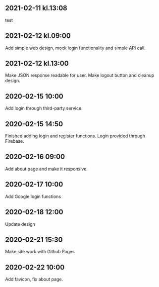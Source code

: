 ## 2021-02-11 kl.13:08
test

## 2021-02-12 kl.09:00
Add simple web design, mock login functionality and simple API call.

## 2021-02-12 kl.13:00
Make JSON response readable for user. Make logout button and cleanup design.

## 2020-02-15 10:00
Add login through third-party service.

## 2020-02-15 14:50
Finished adding login and register functions. Login provided through Firebase.

## 2020-02-16 09:00
Add about page and make it responsive.

## 2020-02-17 10:00
Add Google login functions

## 2020-02-18 12:00
Update design

## 2020-02-21 15:30 
Make site work with Github Pages

## 2020-02-22 10:00
Add favicon, fix about page.
